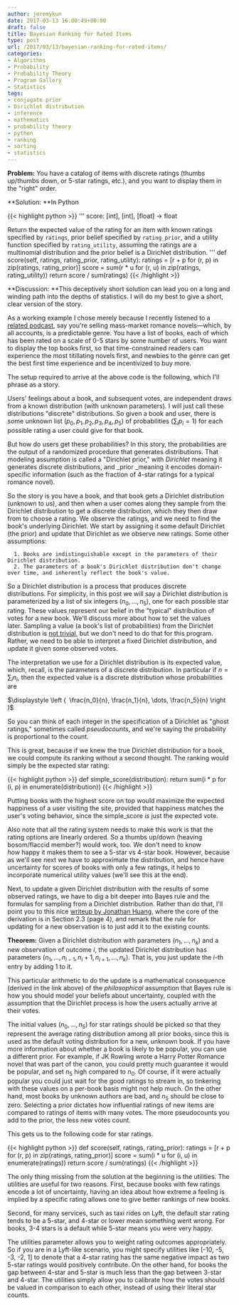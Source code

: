 ```yaml
---
author: jeremykun
date: 2017-03-13 16:00:49+00:00
draft: false
title: Bayesian Ranking for Rated Items
type: post
url: /2017/03/13/bayesian-ranking-for-rated-items/
categories:
- Algorithms
- Probability
- Probability Theory
- Program Gallery
- Statistics
tags:
- conjugate prior
- Dirichlet distribution
- inference
- mathematics
- probability theory
- python
- ranking
- sorting
- statistics
---
```


**Problem:** You have a catalog of items with discrete ratings (thumbs up/thumbs down, or 5-star ratings, etc.), and you want to display them in the "right" order.

**Solution: **In Python

{{< highlight python >}}
'''
  score: [int], [int], [float] -&gt; float

  Return the expected value of the rating for an item with known
  ratings specified by `ratings`, prior belief specified by
  `rating_prior`, and a utility function specified by `rating_utility`,
  assuming the ratings are a multinomial distribution and the prior
  belief is a Dirichlet distribution.
'''
def score(self, ratings, rating_prior, rating_utility):
    ratings = [r + p for (r, p) in zip(ratings, rating_prior)]
    score = sum(r * u for (r, u) in zip(ratings, rating_utility))
    return score / sum(ratings)
{{< /highlight >}}

**Discussion: **This deceptively short solution can lead you on a long and winding path into the depths of statistics. I will do my best to give a short, clear version of the story.

As a working example I chose merely because I recently listened to a [related podcast](https://www.theallusionist.org/allusionist/covers-i), say you're selling mass-market romance novels—which, by all accounts, is a predictable genre. You have a list of books, each of which has been rated on a scale of 0-5 stars by some number of users. You want to display the top books first, so that time-constrained readers can experience the most titillating novels first, and newbies to the genre can get the best first time experience and be incentivized to buy more.

The setup required to arrive at the above code is the following, which I'll phrase as a story.

Users' feelings about a book, and subsequent votes, are independent draws from a known distribution (with unknown parameters). I will just call these distributions "discrete" distributions. So given a book and user, there is some unknown list $(p_0, p_1, p_2, p_3, p_4, p_5)$ of probabilities ($\sum_i p_i = 1$) for each possible rating a user could give for that book.

But how do users get these probabilities? In this story, the probabilities are the output of a randomized procedure that generates distributions. That modeling assumption is called a "Dirichlet prior," with _Dirichlet_ meaning it generates discrete distributions, and _prior _meaning it encodes domain-specific information (such as the fraction of 4-star ratings for a typical romance novel).

So the story is you have a book, and that book gets a Dirichlet distribution (unknown to us), and then when a user comes along they sample from the Dirichlet distribution to get a discrete distribution, which they then draw from to choose a rating. We observe the ratings, and we need to find the book's underlying Dirichlet. We start by assigning it some default Dirichlet (the prior) and update that Dirichlet as we observe new ratings. Some other assumptions:



	  1. Books are indistinguishable except in the parameters of their Dirichlet distribution.
	  2. The parameters of a book's Dirichlet distribution don't change over time, and inherently reflect the book's value.

So a Dirichlet distribution is a process that produces discrete distributions. For simplicity, in this post we will say a Dirichlet distribution is parameterized by a list of six integers $(n_0, \dots, n_5)$, one for each possible star rating. These values represent our belief in the "typical" distribution of votes for a new book. We'll discuss more about how to set the values later. Sampling a value (a book's list of probabilities) from the Dirichlet distribution is [not trivial](http://stats.stackexchange.com/questions/69210/drawing-from-dirichlet-distribution), but we don't need to do that for this program. Rather, we need to be able to interpret a fixed Dirichlet distribution, and update it given some observed votes.

The interpretation we use for a Dirichlet distribution is its expected value, which, recall, is the parameters of a discrete distribution. In particular if $n = \sum_i n_i$, then the expected value is a discrete distribution whose probabilities are


$\displaystyle \left (  \frac{n_0}{n}, \frac{n_1}{n}, \dots, \frac{n_5}{n} \right )$


So you can think of each integer in the specification of a Dirichlet as "ghost ratings," sometimes called _pseudocounts_, and we're saying the probability is proportional to the count.

This is great, because if we knew the true Dirichlet distribution for a book, we could compute its ranking without a second thought. The ranking would simply be the expected star rating:

{{< highlight python >}}
def simple_score(distribution):
   return sum(i * p for (i, p) in enumerate(distribution))
{{< /highlight >}}

Putting books with the highest score on top would maximize the expected happiness of a user visiting the site, provided that happiness matches the user's voting behavior, since the simple_score _is_ just the expected vote.

Also note that all the rating system needs to make this work is that the rating options are linearly ordered. So a thumbs up/down (heaving bosom/flaccid member?) would work, too. We don't need to know _how_ happy it makes them to see a 5-star vs 4-star book. However, because as we'll see next we have to approximate the distribution, and hence have uncertainty for scores of books with only a few ratings, it helps to incorporate numerical utility values (we'll see this at the end).

Next, to update a given Dirichlet distribution with the results of some observed ratings, we have to dig a bit deeper into Bayes rule and the formulas for sampling from a Dirichlet distribution. Rather than do that, I'll point you to this nice [writeup by Jonathan Huang](http://jonathan-huang.org/research/dirichlet/dirichlet.pdf), where the core of the derivation is in Section 2.3 (page 4), and remark that the rule for updating for a new observation is to just add it to the existing counts.

**Theorem:** Given a Dirichlet distribution with parameters $(n_1, \dots, n_k)$ and a new observation of outcome $i$, the updated Dirichlet distribution has parameters $(n_1, \dots, n_{i-1}, n_i + 1, n_{i+1}, \dots, n_k)$. That is, you just update the $i$-th entry by adding $1$ to it.

This particular arithmetic to do the update is a mathematical consequence (derived in the link above) of the _philosophical_ assumption that Bayes rule is how you should model your beliefs about uncertainty, coupled with the assumption that the Dirichlet process is how the users actually arrive at their votes.

The initial values $(n_0, \dots, n_5)$ for star ratings should be picked so that they represent the average rating distribution among all prior books, since this is used as the default voting distribution for a new, unknown book. If you have more information about whether a book is likely to be popular, you can use a different prior. For example, if JK Rowling wrote a Harry Potter Romance novel that was part of the canon, you could pretty much guarantee it would be popular, and set $n_5$ high compared to $n_0$. Of course, if it were actually popular you could just wait for the good ratings to stream in, so tinkering with these values on a per-book basis might not help much. On the other hand, most books by unknown authors are bad, and $n_5$ should be close to zero. Selecting a prior dictates how influential ratings of new items are compared to ratings of items with many votes. The more pseudocounts you add to the prior, the less new votes count.

This gets us to the following code for star ratings.

{{< highlight python >}}
def score(self, ratings, rating_prior):
    ratings = [r + p for (r, p) in zip(ratings, rating_prior)]
    score = sum(i * u for (i, u) in enumerate(ratings))
    return score / sum(ratings)
{{< /highlight >}}

The only thing missing from the solution at the beginning is the utilities. The utilities are useful for two reasons. First, because books with few ratings encode a lot of uncertainty, having an idea about how extreme a feeling is implied by a specific rating allows one to give better rankings of new books.

Second, for many services, such as taxi rides on Lyft, the default star rating tends to be a 5-star, and 4-star or lower mean something went wrong. For books, 3-4 stars is a default while 5-star means you were very happy.

The utilities parameter allows you to weight rating outcomes appropriately. So if you are in a Lyft-like scenario, you might specify utilities like [-10, -5, -3, -2, 1] to denote that a 4-star rating has the same negative impact as two 5-star ratings would positively contribute. On the other hand, for books the gap between 4-star and 5-star is much less than the gap between 3-star and 4-star. The utilities simply allow you to calibrate how the votes should be valued in comparison to each other, instead of using their literal star counts.
